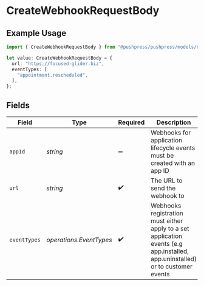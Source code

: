 # CreateWebhookRequestBody

## Example Usage

```typescript
import { CreateWebhookRequestBody } from "@pushpress/pushpress/models/operations";

let value: CreateWebhookRequestBody = {
  url: "https://focused-glider.biz",
  eventTypes: [
    "appointment.rescheduled",
  ],
};
```

## Fields

| Field                                                                                                                          | Type                                                                                                                           | Required                                                                                                                       | Description                                                                                                                    |
| ------------------------------------------------------------------------------------------------------------------------------ | ------------------------------------------------------------------------------------------------------------------------------ | ------------------------------------------------------------------------------------------------------------------------------ | ------------------------------------------------------------------------------------------------------------------------------ |
| `appId`                                                                                                                        | *string*                                                                                                                       | :heavy_minus_sign:                                                                                                             | Webhooks for application lifecycle events must be created with an app ID                                                       |
| `url`                                                                                                                          | *string*                                                                                                                       | :heavy_check_mark:                                                                                                             | The URL to send the webhook to                                                                                                 |
| `eventTypes`                                                                                                                   | *operations.EventTypes*                                                                                                        | :heavy_check_mark:                                                                                                             | Webhooks registration must either apply to a set application events (e.g app.installed, app.uninstalled) or to customer events |